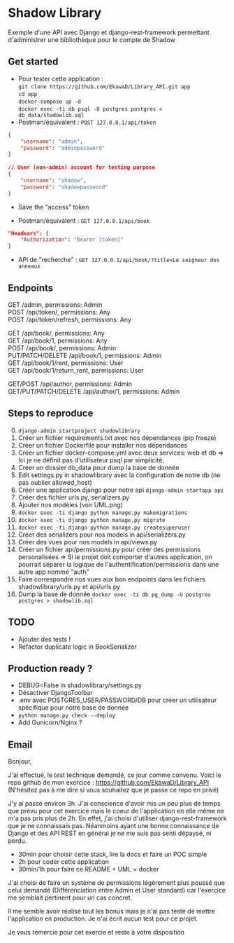 # Shadow Library

Exemple d'une API avec Django et django-rest-framework permettant d'administrer une bibliothèque pour le compte de Shadow

## Get started

+ Pour tester cette application :  
```git clone https://github.com/EkawaD/Library_API.git app```  
```cd app```  
```docker-compose up -d```  
```docker exec -ti db psql -U postgres postgres < db_data/shadowlib.sql```  
+ Postman/équivalent :
```POST 127.0.0.1/api/token```

```json
{  
    "username": "admin", 
    "password": "adminpassword"  
}  
 
// User (non-admin) account for testing purpose
{  
    "username": "shadow", 
    "password": "shadowpassword"  
}  
```

+ Save the "access" token

+ Postman/équivalent :
```GET 127.0.0.1/api/book```

```json
"Headears": {
    "Authorization": "Bearer [token]"
}
```

+ APi de "recherche" :
```GET 127.0.0.1/api/book/?title=Le seigneur des anneaux```

## Endpoints

GET /admin, permissions: Admin  
POST /api/token/, permissions: Any  
POST /api/token/refresh, permissions: Any  

GET /api/book/, permissions: Any  
GET /api/book/1, permissions: Any  
POST /api/book/, permissions: Admin  
PUT/PATCH/DELETE /api/book/1, permissions: Admin  
GET /api/book/1/rent, permissions: User  
GET /api/book/1/return_rent, permissions: User  

GET/POST /api/author, permissions: Admin  
GET/PUT/PATCH/DELETE /api/author/1, permissions: Admin  

## Steps to reproduce

0. ```django-admin startproject shadowlibrary```
1. Créer un fichier requirements.txt avec nos dépendances (pip freeze)
2. Créer un fichier Dockerfile pour installer nos dépendances
3. Créer un fichier docker-compose.yml avec deux services: web et db
=> Ici je ne définit pas d'utilisateur psql par simplicité.
4. Créer un dossier db_data pour dump la base de donnée
5. Edit settings.py in shadowlibrary avec la configuration de notre db (ne pas oublier allowed_host)
6. Créer une application django pour notre api
 ```django-admin startapp api```
7. Créer des fichier urls.py, serializers.py
8. Ajouter nos modèles (voir UML.png)
9. ```docker exec -ti django python manage.py makemigrations```
10. ```docker exec -ti django python manage.py migrate```
11. ```docker exec -ti django python manage.py createsuperuser```
12. Créer des serializers pour nos models in api/serializers.py
13. Créer des vues pour nos models in api/views.py
14. Créer un fichier api/permissions.py pour créer des permissions personalisées
=> Si le projet doit comporter d'autres application, on pourrait séparer la logique de l'authentification/permissions dans une autre app nommé "auth"
15. Faire correspondre nos vues aux bon endpoints dans les fichiers shadowlibrary/urls.py et api/urls.py
16. Dump la base de donnée ```docker exec -ti db pg_dump -U postgres postgres > shadowlib.sql```

## TODO

+ Ajouter des tests !
+ Refactor duplicate logic in BookSerializer

## Production ready ?

+ DEBUG=False in shadowlibrary/settings.py
+ Désactiver DjangoToolbar
+ .env avec POSTGRES_USER/PASSWORD/DB pour créer un utilisateur spécifique pour notre base de donnée
+ ```python manage.py check --deploy```
+ Add Gunicorn/Nginx ?

## Email

Bonjour,

J'ai effectué, le test technique demandé, ce jour comme convenu.
Voici le repo github de mon exercice : <https://github.com/EkawaD/Library_API>
(N'hésitez pas à me dire si vous souhaitez que je passe ce repo en privé)

J'y ai passé environ 3h. J'ai conscience d'avoir mis un peu plus de temps que prévu pour cet exercice mais le coeur de l'application en elle même ne m'a pas pris plus de 2h.  En effet, j'ai choisi d'utiliser django-rest-framework que je ne connaissais pas. Néanmoins ayant une bonne connaissance de Django et des API REST en général je ne me suis pas senti dépaysé, ni perdu.  

+ 30min pour choisir cette stack, lire la docs et faire un POC simple  
+ 2h pour coder cette application
+ 30min/1h pour faire ce README + UML + docker

J'ai choisi de faire un système de permissions légèrement plus poussé que celui demandé (Différenciation entre Admin et User standard) car l'exercice me semblait pertinent pour un cas concret.  

Il me semble avoir réalisé tout les bonus mais je n'ai pas testé de mettre l'application en production.
Je n'ai écrit aucun test pour ce projet.

Je vous remercie pour cet exercie et reste à votre disposition
